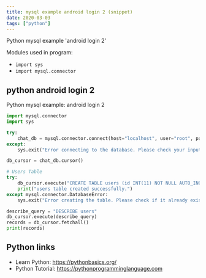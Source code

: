 ```yaml
---
title: mysql example android login 2 (snippet)
date: 2020-03-03
tags: ["python"]
---
```

Python mysql example 'android login 2'


Modules used in program: 
* `import sys`
* `import mysql.connector`

## python android login 2

Python mysql example: android login 2

```python
import mysql.connector
import sys

try:
    chat_db = mysql.connector.connect(host="localhost", user="root", passwd="ahmedgad", database="chat_db")
except:
    sys.exit("Error connecting to the database. Please check your inputs.")

db_cursor = chat_db.cursor()

# Users Table
try:
    db_cursor.execute("CREATE TABLE users (id INT(11) NOT NULL AUTO_INCREMENT PRIMARY KEY, first_name VARCHAR(255) NOT NULL, last_name VARCHAR(255) NOT NULL, username VARCHAR(255) NOT NULL UNIQUE, password VARCHAR(32) NOT NULL, registration_date TIMESTAMP DEFAULT CURRENT_TIMESTAMP")
    print("users table created successfully.")
except mysql.connector.DatabaseError:
    sys.exit("Error creating the table. Please check if it already exists.")

describe_query = "DESCRIBE users"
db_cursor.execute(describe_query)
records = db_cursor.fetchall()
print(records)

```

## Python links

- Learn Python: https://pythonbasics.org/
- Python Tutorial: https://pythonprogramminglanguage.com
